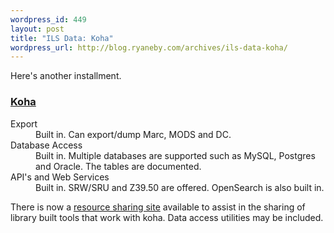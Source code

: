 ```yaml
--- 
wordpress_id: 449
layout: post
title: "ILS Data: Koha"
wordpress_url: http://blog.ryaneby.com/archives/ils-data-koha/
---
```

Here's another installment.

<h3><a href="http://www.koha.org/">Koha</a></h3>

<dl>
<dt>Export</dt>
<dd>Built in. Can export/dump Marc, MODS and DC.</dd>
<dt>Database Access</dt>
<dd>Built in. Multiple databases are supported such as MySQL, Postgres and Oracle. The tables are documented.</dd>
<dt>API's and Web Services</dt>
<dd>Built in. SRW/SRU and Z39.50 are offered. OpenSearch is also built in.</dd>
</dl>

There is now a <a href="http://contribs.koha.org/">resource sharing site</a> available to assist in the sharing of library built tools that work with koha. Data access utilities may be included.
